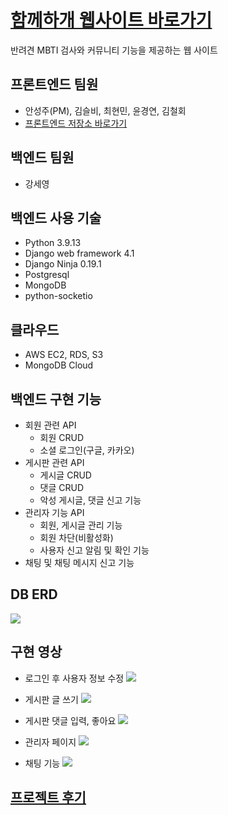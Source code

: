 # [**함께하개 웹사이트 바로가기**](https://withdog.me)
반려견 MBTI 검사와 커뮤니티 기능을 제공하는 웹 사이트

## 프론트엔드 팀원

- 안성주(PM), 김슬비, 최현민, 윤경연, 김철회
- [프론트엔드 저장소 바로가기](https://github.com/kseul/with_dog)

## 백엔드 팀원

- 강세영

##  백엔드 사용 기술
- Python 3.9.13
- Django web framework 4.1
- Django Ninja 0.19.1
- Postgresql
- MongoDB
- python-socketio

##  클라우드
- AWS EC2, RDS, S3
- MongoDB Cloud

## 백엔드 구현 기능
- 회원 관련 API
    - 회원 CRUD
    - 소셜 로그인(구글, 카카오)
- 게시판 관련 API
    - 게시글 CRUD
    - 댓글 CRUD
    - 악성 게시글, 댓글 신고 기능
- 관리자 기능 API
    - 회원, 게시글 관리 기능
    - 회원 차단(비활성화)
    - 사용자 신고 알림 및 확인 기능
- 채팅 및 채팅 메시지 신고 기능
  
## DB ERD
![](https://velog.velcdn.com/images/stresszero/post/73efda51-7df5-4639-aabd-9a63eee54d50/image.png)

## 구현 영상
- 로그인 후 사용자 정보 수정
![](https://velog.velcdn.com/images/stresszero/post/8e756cba-6196-4aba-aa0e-25a664950fb0/image.gif)

- 게시판 글 쓰기
![](https://velog.velcdn.com/images/stresszero/post/e4c3b4d4-ab7d-4a11-883c-b8527da6a0c7/image.gif)

- 게시판 댓글 입력, 좋아요
![](https://velog.velcdn.com/images/stresszero/post/7bcbf920-f3d3-44d5-9f54-b4670cd1fd3d/image.gif)

- 관리자 페이지
![](https://velog.velcdn.com/images/stresszero/post/835c69e6-c0b3-4408-8668-8bff6815794a/image.gif)

- 채팅 기능
![](https://velog.velcdn.com/images/stresszero/post/5f62cfb4-b623-4b24-b207-cd4d20ac44fa/image.gif)

## [프로젝트 후기](https://velog.io/@stresszero/withdog-project)